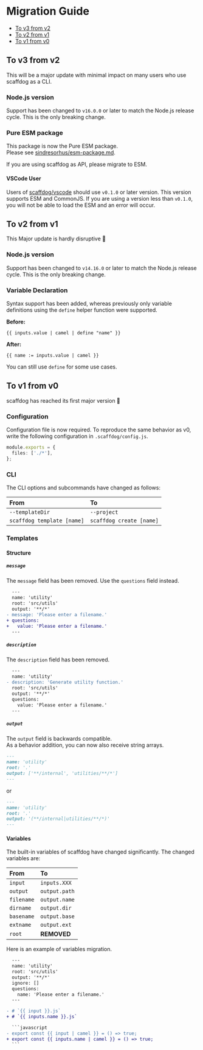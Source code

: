 # Migration Guide

- [To v3 from v2](#to-v3-from-v2)
- [To v2 from v1](#to-v2-from-v1)
- [To v1 from v0](#to-v1-from-v0)

## To v3 from v2

This will be a major update with minimal impact on many users who use scaffdog as a CLI.

### Node.js version

Support has been changed to `v16.0.0` or later to match the Node.js release cycle. This is the only breaking change.

### Pure ESM package

This package is now the Pure ESM package.  
Please see [sindresorhus/esm-package.md](https://gist.github.com/sindresorhus/a39789f98801d908bbc7ff3ecc99d99c).

If you are using scaffdog as API, please migrate to ESM.

#### VSCode User

Users of [scaffdog/vscode](https://github.com/scaffdog/vscode) should use `v0.1.0` or later version. This version supports ESM and CommonJS. If you are using a version less than `v0.1.0`, you will not be able to load the ESM and an error will occur.

## To v2 from v1

This Major update is hardly disruptive :clap:

### Node.js version

Support has been changed to `v14.16.0` or later to match the Node.js release cycle. This is the only breaking change.

### Variable Declaration

Syntax support has been added, whereas previously only variable definitions using the `define` helper function were supported.

**Before:**

```
{{ inputs.value | camel | define "name" }}
```

**After:**

```
{{ name := inputs.value | camel }}
```

You can still use `define` for some use cases.

## To v1 from v0

scaffdog has reached its first major version :tada:

### Configuration

Configuration file is now required. To reproduce the same behavior as v0, write the following configuration in `.scaffdog/config.js`.

```typescript
module.exports = {
  files: ['./*'],
};
```

### CLI

The CLI options and subcommands have changed as follows:

| From                       | To                       |
| :------------------------- | :----------------------- |
| `--templateDir`            | `--project`              |
| `scaffdog template [name]` | `scaffdog create [name]` |

### Templates

#### Structure

##### `message`

The `message` field has been removed. Use the `questions` field instead.

```diff
  ---
  name: 'utility'
  root: 'src/utils'
  output: '**/*'
- message: 'Please enter a filename.'
+ questions:
+   value: 'Please enter a filename.'
  ---
```

##### `description`

The `description` field has been removed.

```diff
  ---
  name: 'utility'
- description: 'Generate utility function.'
  root: 'src/utils'
  output: '**/*'
  questions:
    value: 'Please enter a filename.'
  ---
```

##### `output`

The `output` field is backwards compatible.  
As a behavior addition, you can now also receive string arrays.

```markdown
---
name: 'utility'
root: '.'
output: ['**/internal', 'utilities/**/*']
---
```

or

```markdown
---
name: 'utility'
root: '.'
output: '(**/internal|utilities/**/*)'
---
```

#### Variables

The built-in variables of scaffdog have changed significantly. The changed variables are:

| From       | To            |
| :--------- | :------------ |
| `input`    | `inputs.XXX`  |
| `output`   | `output.path` |
| `filename` | `output.name` |
| `dirname`  | `output.dir`  |
| `basename` | `output.base` |
| `extname`  | `output.ext`  |
| `root`     | **REMOVED**   |

Here is an example of variables migration.

````diff
  ---
  name: 'utility'
  root: 'src/utils'
  output: '**/*'
  ignore: []
  questions:
    name: 'Please enter a filename.'
  ---

- # `{{ input }}.js`
+ # `{{ inputs.name }}.js`

  ```javascript
- export const {{ input | camel }} = () => true;
+ export const {{ inputs.name | camel }} = () => true;
  ```
````
